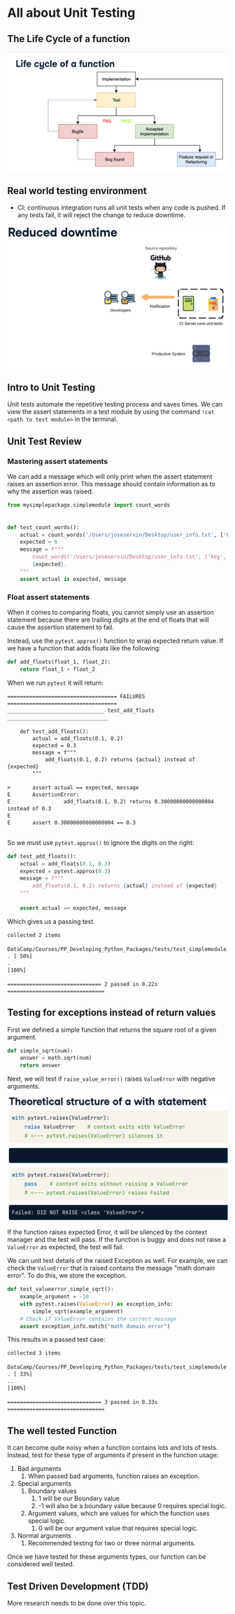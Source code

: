 # All about Unit Testing

## The Life Cycle of a function
<img src="images/Screen Shot 2022-04-19 at 1.46.16 PM.png" alt="Life Cycle of a function">

## Real world testing environment 
* CI: continuous integration runs all unit tests when any code is pushed. If any tests fail, it will reject the 
  change to reduce downtime. 

<img src="images/Screen Shot 2022-04-19 at 6.03.09 PM.png" alt="how testing works in real-life development">

## Intro to Unit Testing
Unit tests automate the repetitive testing process and saves times. We can view the assert statements in a test 
module by using the command `!cat <path to test module>` in the terminal. 

## Unit Test Review

### Mastering assert statements
We can add a message which will only print when the assert statement raises an assertion error. This message should 
contain information as to why the assertion was raised.
```python
from mysimplepackage.simplemodule import count_words


def test_count_words():
    actual = count_words('/Users/joseservin/Desktop/user_info.txt', ['key', 'words'])
    expected = 6
    message = f"""
        count_words('/Users/joseservin/Desktop/user_info.txt', ['key', 'words']) returned {actual} instead of 
        {expected}.
    """
    assert actual is expected, message

```
### Float assert statements
When it comes to comparing floats, you cannot simply use an assertion statement because there are trailing digits at the 
end of floats that will cause the assertion statement to fail.  <br>

Instead, use the `pytest.approx()` function to wrap expected return value. If we have a function that adds floats 
like the following: 
```python
def add_floats(float_1, float_2):
    return float_1 + float_2
```
When we run `pytest` it will return:
```text
=================================== FAILURES ===================================
_______________________________ test_add_floats ________________________________

    def test_add_floats():
        actual = add_floats(0.1, 0.2)
        expected = 0.3
        message = f"""
            add_floats(0.1, 0.2) returns {actual} instead of {expected}
        """
    
>       assert actual == expected, message
E       AssertionError: 
E                 add_floats(0.1, 0.2) returns 0.30000000000000004 instead of 0.3 
E             
E       assert 0.30000000000000004 == 0.3


```
So we must use `pytest.approx()` to ignore the digits on the right:
```python
def test_add_floats():
    actual = add_floats(0.1, 0.2)
    expected = pytest.approx(0.3)
    message = f"""
        add_floats(0.1, 0.2) returns {actual} instead of {expected} 
    """
    
    assert actual == expected, message
```
Which gives us a passing test. 
```text
collected 2 items                                                              

DataCamp/Courses/PP_Developing_Python_Packages/tests/test_simplemodule.py . [ 50%]
.                                                                        [100%]

============================== 2 passed in 0.22s ===============================
```
## Testing for exceptions instead of return values
First we defined a simple function that returns the square root of a given argument. 
```python
def simple_sqrt(num):
    answer = math.sqrt(num)
    return answer
```
Next, we will test if `raise_value_error()` raises `ValueError` with negative arguments. 

<img src="images/Screen Shot 2022-04-22 at 2.28.24 PM.png" alt="raising errors">

If the function raises expected Error, it will be silenced by the context manager and the test will pass. If the 
function is buggy and does not raise a `ValueError` as expected, the test will fail. <br>

We can unit test details of the raised Exception as well. For example, we can check the `ValueError` that is raised 
contains the message "math domain error". To do this, we store the exception. 
```python
def test_valueerror_simple_sqrt():
    example_argument = -10
    with pytest.raises(ValueError) as exception_info:
        simple_sqrt(example_argument)
    # Check if ValueError contains the correct message
    assert exception_info.match("math domain error")
```
This results in a passed test case:
```text
collected 3 items                                                              

DataCamp/Courses/PP_Developing_Python_Packages/tests/test_simplemodule.py . [ 33%]
..                                                                       [100%]

============================== 3 passed in 0.33s ===============================
```

## The well tested Function
It can become quite noisy when a function contains lots and lots of tests. Instead, test for these type of arguments 
if present in the function usage:
1. Bad arguments
   1. When passed bad arguments, function raises an exception. 
2. Special arguments
   1. Boundary values
      1. 1 will be our Boundary value 
      2. -1 will also be a boundary value because 0 requires special logic. 
   2. Argument values, which are values for which the function uses special logic. 
      1. 0 will be our argument value that requires special logic. 
3. Normal arguments
   1. Recommended testing for two or three normal arguments. 

Once we have tested for these arguments types, our function can be considered well tested. 

## Test Driven Development (TDD)
More research needs to be done over this topic. 